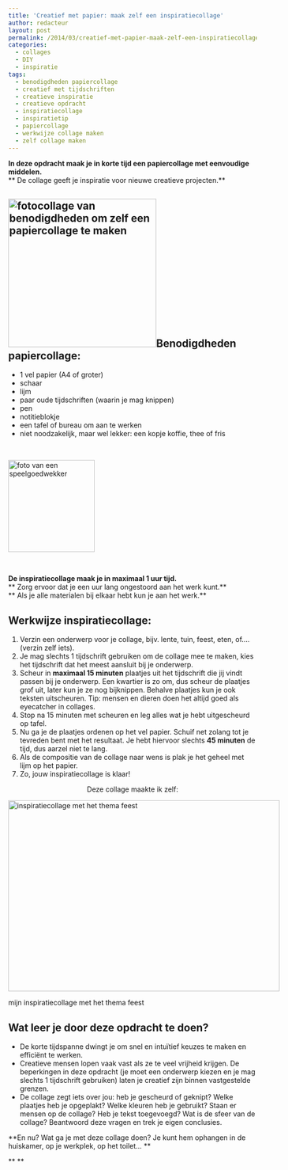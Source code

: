 ```yaml
---
title: 'Creatief met papier: maak zelf een inspiratiecollage'
author: redacteur
layout: post
permalink: /2014/03/creatief-met-papier-maak-zelf-een-inspiratiecollage/
categories:
  - collages
  - DIY
  - inspiratie
tags:
  - benodigdheden papiercollage
  - creatief met tijdschriften
  - creatieve inspiratie
  - creatieve opdracht
  - inspiratiecollage
  - inspiratietip
  - papiercollage
  - werkwijze collage maken
  - zelf collage maken
---
```

**In deze opdracht maak je in korte tijd een papiercollage met eenvoudige middelen.**  
** De collage geeft je inspiratie voor nieuwe creatieve projecten.**

## <img class="alignright  wp-image-6101" title="dit heb je nodig om zelf een papiercollage te maken" src="/wordpress/wp-content/uploads/2014/03/benodigdheden-collage.jpg" alt="fotocollage van benodigdheden om zelf een papiercollage te maken" width="300" height="300" />Benodigdheden papiercollage:

  * 1 vel papier (A4 of groter)
  * schaar
  * lijm
  * paar oude tijdschriften (waarin je mag knippen)
  * pen
  * notitieblokje
  * een tafel of bureau om aan te werken
  * niet noodzakelijk, maar wel lekker: een kopje koffie, thee of fris

&nbsp;

<img class="alignleft  wp-image-6097" title="maak zelf een papiercollage in 1 uur tijd" src="/wordpress/wp-content/uploads/2014/03/speelgoedwekker1.jpg" alt="foto van een speelgoedwekker" width="175" height="186" />

&nbsp;

**De inspiratiecollage maak je in maximaal 1 uur tijd.**  
** Zorg ervoor dat je een uur lang ongestoord aan het werk kunt.**  
** Als je alle materialen bij elkaar hebt kun je aan het werk.**

## Werkwijze inspiratiecollage:

  1. Verzin een onderwerp voor je collage, bijv. lente, tuin, feest, eten, of.…(verzin zelf iets).
  2. Je mag slechts 1 tijdschrift gebruiken om de collage mee te maken, kies het tijdschrift dat het meest aansluit bij je onderwerp.
  3. Scheur in **maximaal 15 minuten** plaatjes uit het tijdschrift die jij vindt passen bij je onderwerp. Een kwartier is zo om, dus scheur de plaatjes grof uit, later kun je ze nog bijknippen. Behalve plaatjes kun je ook teksten uitscheuren. Tip: mensen en dieren doen het altijd goed als eyecatcher in collages.
  4. Stop na 15 minuten met scheuren en leg alles wat je hebt uitgescheurd op tafel.
  5. Nu ga je de plaatjes ordenen op het vel papier. Schuif net zolang tot je tevreden bent met het resultaat. Je hebt hiervoor slechts **45 minuten** de tijd, dus aarzel niet te lang.
  6. Als de compositie van de collage naar wens is plak je het geheel met lijm op het papier.
  7. Zo, jouw inspiratiecollage is klaar!

<p style="text-align: center;">
  Deze collage maakte ik zelf:
</p>

<div id="attachment_6085" style="width: 560px" class="wp-caption aligncenter">
  <img class="size-full wp-image-6085 " title="maak zelf een inspiratiecollage met een thema" src="/wordpress/wp-content/uploads/2014/03/inspiratiecollage_feest.jpg" alt="inspiratiecollage met het thema feest" width="550" height="386" />
  
  <p class="wp-caption-text">
    mijn inspiratiecollage met het thema feest
  </p>
</div>

## Wat leer je door deze opdracht te doen?

  * De korte tijdspanne dwingt je om snel en intuïtief keuzes te maken en efficiënt te werken.
  * Creatieve mensen lopen vaak vast als ze te veel vrijheid krijgen. De beperkingen in deze opdracht (je moet een onderwerp kiezen en je mag slechts 1 tijdschrift gebruiken) laten je creatief zijn binnen vastgestelde grenzen.
  * De collage zegt iets over jou: heb je gescheurd of geknipt? Welke plaatjes heb je opgeplakt? Welke kleuren heb je gebruikt? Staan er mensen op de collage? Heb je tekst toegevoegd? Wat is de sfeer van de collage? Beantwoord deze vragen en trek je eigen conclusies.

**En nu? Wat ga je met deze collage doen? Je kunt hem ophangen in de huiskamer, op je werkplek, op het toilet&#8230; **

** **

